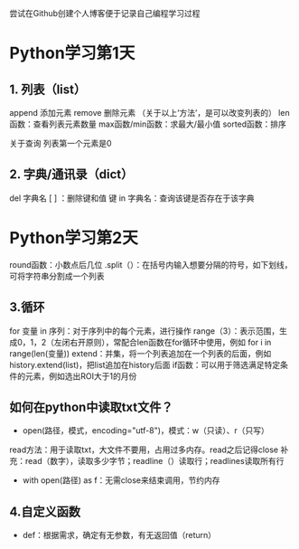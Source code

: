 尝试在Github创建个人博客便于记录自己编程学习过程
# Python学习第1天

## 1. 列表（list）
append 添加元素
remove 删除元素
（关于以上‘方法’，是可以改变列表的）
len函数：查看列表元素数量
max函数/min函数：求最大/最小值
sorted函数：排序

关于查询
列表第一个元素是0

## 2. 字典/通讯录（dict）
del 字典名 [ ] ：删除键和值
键 in 字典名：查询该键是否存在于该字典

# Python学习第2天
round函数：小数点后几位
.split（）：在括号内输入想要分隔的符号，如下划线，可将字符串分割成一个列表

## 3.循环
for 变量 in 序列：对于序列中的每个元素，进行操作
range（3）：表示范围，生成0，1，2（左闭右开原则），常配合len函数在for循环中使用，例如 for i in range(len(变量))
extend：并集，将一个列表追加在一个列表的后面，例如 history.extend(list)，把list追加在history后面
if函数：可以用于筛选满足特定条件的元素，例如选出ROI大于1的月份

## 如何在python中读取txt文件？

- open(路径，模式，encoding="utf-8")，模式：w（只读）、r（只写）

read方法：用于读取txt，大文件不要用，占用过多内存。read之后记得close
补充：read（数字），读取多少字节；readline（）读取行；readlines读取所有行

- with open(路径) as f：无需close来结束调用，节约内存 

## 4.自定义函数

- def：根据需求，确定有无参数，有无返回值（return）